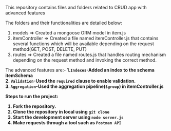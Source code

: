 This repository contains files and folders related to CRUD app with advanced features

The folders and their functionalities are detailed below:
1. models => Created a mongoose ORM model in item.js
2. itemController => Created a file named itemController.js that contains several functions which will be available depending on the request method(GET, POST, DELETE, PUT)
3. routes => Created a file named routes.js that handles routing mechanism depending on the request method and invoking the correct method.

The advanced features are:-<b>
1.`Indexes`-Added an index to the schema itemSchema<br>
2. `Validation`-Used the `required` clause to enable validation.<br>
3. `Aggregation`-Used the aggregation pipeline(`$group`) in itemController.js<br>

Steps to run the project:
1. Fork the repository.
2. Clone the repository in local using `git clone`
3. Start the development server using `node server.js`
4. Make requests through a tool such as `Postman API`
